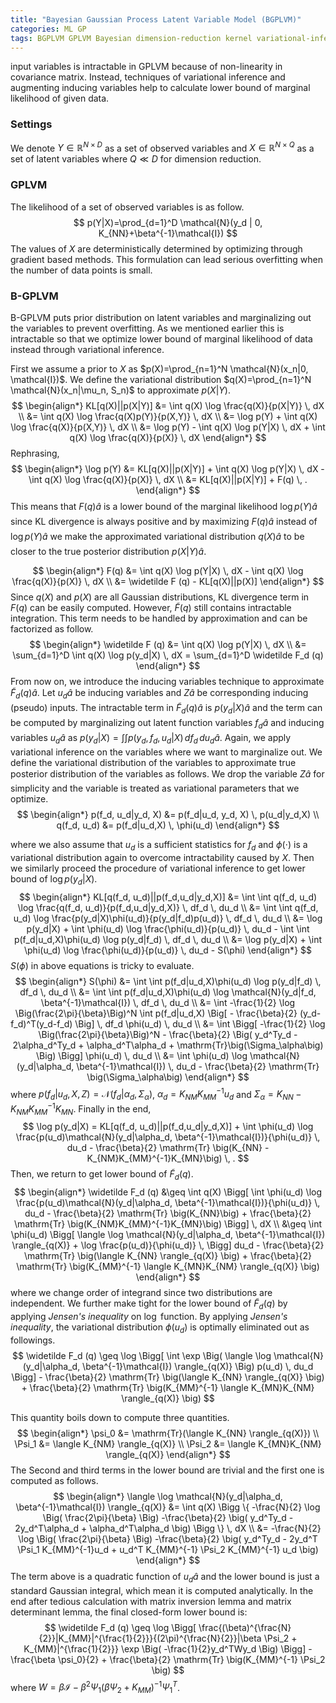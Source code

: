 ```yaml
---
title: "Bayesian Gaussian Process Latent Variable Model (BGPLVM)"
categories: ML GP
tags: BGPLVM GPLVM Bayesian dimension-reduction kernel variational-inference sparse-GP
---
```

input variables is intractable in GPLVM because of non-linearity in covariance matrix. Instead, techniques of variational inference and augmenting inducing variables help to calculate lower bound of marginal likelihood of given data.

### Settings

We denote $Y \in \mathbb{R}^{N \times D}$ as a set of observed variables and $X \in \mathbb{R}^{N \times Q}$ as a set of latent variables where $Q \ll D$ for dimension reduction. 

### GPLVM

The likelihood of a set of observed variables is as follow.
$$
p(Y|X)=\prod_{d=1}^D \mathcal{N}(y_d | 0, K_{NN}+\beta^{-1}\mathcal{I})
$$
The values of $X$ are deterministically determined by optimizing through gradient based methods. This formulation can lead serious overfitting when the number of data points is small.

### B-GPLVM

B-GPLVM puts prior distribution on latent variables and marginalizing out the variables to prevent overfitting. As we mentioned earlier this is intractable so that we optimize lower bound of marginal likelihood of data instead through variational inference.

First we assume a prior to $X$ as $p(X)=\prod_{n=1}^N \mathcal{N}(x_n|0, \mathcal{I})$. We define the variational distribution $q(X)=\prod_{n=1}^N \mathcal{N}(x_n|\mu_n, S_n)$ to approximate $p(X|Y)$.
$$
\begin{align*}
KL[q(X)||p(X|Y)] &= \int q(X) \log \frac{q(X)}{p(X|Y)} \, dX \\
&= \int q(X) \log \frac{q(X)p(Y)}{p(X,Y)} \, dX \\
&= \log p(Y) + \int q(X) \log \frac{q(X)}{p(X,Y)} \, dX \\
&= \log p(Y) - \int q(X) \log p(Y|X) \, dX + \int q(X) \log \frac{q(X)}{p(X)} \, dX
\end{align*}
$$
Rephrasing,
$$
\begin{align*}
\log p(Y) &= KL[q(X)||p(X|Y)] + \int q(X) \log p(Y|X) \, dX - \int q(X) \log \frac{q(X)}{p(X)} \, dX \\
&= KL[q(X)||p(X|Y)] + F(q) \, .
\end{align*}
$$
This means that $F(q)â$ is a lower bound of the marginal likelihood $\log p(Y)â$ since KL divergence is always positive and by maximizing $F(q)â$ instead of $\log p(Y)â$ we make the approximated variational distribution $q(X)â$ to be closer to the true posterior distribution $p(X|Y)â$.
$$
\begin{align*}
F(q) &= \int q(X) \log p(Y|X) \, dX - \int q(X) \log \frac{q(X)}{p(X)} \, dX \\
&= \widetilde F (q) - KL[q(X)||p(X)]
\end{align*}
$$
Since $q(X)$ and $p(X)$ are all Gaussian distributions, KL divergence term in $F(q)$ can be easily computed. However, $\widetilde F (q)$ still contains intractable integration. This term needs to be handled by approximation and can be factorized as follow.
$$
\begin{align*}
\widetilde F (q) &= \int q(X) \log p(Y|X) \, dX \\
&= \sum_{d=1}^D \int q(X) \log p(y_d|X) \, dX = \sum_{d=1}^D \widetilde F_d (q)
\end{align*}
$$
From now on, we introduce the inducing variables technique to approximate $\widetilde F_d (q)â$. Let $u_dâ$ be inducing variables and $Zâ$ be corresponding inducing (pseudo) inputs. The intractable term in $\widetilde F_d (q)â$ is $p(y_d|X)â$ and the term can be computed by marginalizing out latent function variables $f_dâ$ and inducing variables $u_dâ$ as $p(y_d|X)=\int\int p(y_d, f_d, u_d|X) \, df_d \, du_dâ$. Again, we apply variational inference on the variables where we want to marginalize out. We define the variational distribution of the variables to approximate true posterior distribution of the variables as follows. We drop the variable $Zâ$ for simplicity and the variable is treated as variational parameters that we optimize.
$$
\begin{align*}
p(f_d, u_d|y_d, X) &= p(f_d|u_d, y_d, X) \, p(u_d|y_d,X) \\
q(f_d, u_d) &= p(f_d|u_d,X) \, \phi(u_d)
\end{align*}
$$

where we also assume that $u_d$ is a sufficient statistics for $f_d$ and $\phi(\cdot)$ is a variational distribution again to overcome intractability caused by $X$. Then we similarly proceed the procedure of variational inference to get lower bound of $\log p(y_d|X)$. 
$$
\begin{align*}
KL[q(f_d, u_d)||p(f_d,u_d|y_d,X)] &= \int \int q(f_d, u_d) \log \frac{q(f_d, u_d)}{p(f_d,u_d|y_d,X)} \, df_d \, du_d \\
&= \int \int q(f_d, u_d) \log \frac{p(y_d|X)\phi(u_d)}{p(y_d|f_d)p(u_d)} \, df_d \, du_d \\
&= \log p(y_d|X) + \int \phi(u_d) \log \frac{\phi(u_d)}{p(u_d)} \, du_d - \int \int p(f_d|u_d,X)\phi(u_d) \log p(y_d|f_d) \, df_d \, du_d \\
&= \log p(y_d|X) + \int \phi(u_d) \log \frac{\phi(u_d)}{p(u_d)} \, du_d - S(\phi)
\end{align*}
$$
$S(\phi)$ in above equations is tricky to evaluate.
$$
\begin{align*}
S(\phi) &= \int \int p(f_d|u_d,X)\phi(u_d) \log p(y_d|f_d) \, df_d \, du_d \\
&= \int \int p(f_d|u_d,X)\phi(u_d) \log \mathcal{N}(y_d|f_d, \beta^{-1}\mathcal{I}) \, df_d \, du_d \\
&= \int -\frac{1}{2} \log \Big(\frac{2\pi}{\beta}\Big)^N \int p(f_d|u_d,X) \Big[ - \frac{\beta}{2} (y_d-f_d)^T(y_d-f_d) \Big] \, df_d \phi(u_d) \, du_d \\
&= \int \Bigg[ -\frac{1}{2} \log \Big(\frac{2\pi}{\beta}\Big)^N - \frac{\beta}{2} \Big( y_d^Ty_d - 2\alpha_d^Ty_d + \alpha_d^T\alpha_d + \mathrm{Tr}\big(\Sigma_\alpha\big) \Big) \Bigg] \phi(u_d) \, du_d \\
&= \int \phi(u_d) \log \mathcal{N}(y_d|\alpha_d, \beta^{-1}\mathcal{I}) \, du_d - \frac{\beta}{2} \mathrm{Tr} \big(\Sigma_\alpha\big)
\end{align*}
$$
where $p(f_d|u_d,X,Z)=\mathcal{N}(f_d|\alpha_d, \Sigma_\alpha)$, $\alpha_d=K_{NM}K_{MM}^{-1}u_d$ and $\Sigma_\alpha=K_{NN} - K_{NM}K_{MM}^{-1}K_{MN}$. Finally in the end,
$$
\log p(y_d|X) = KL[q(f_d, u_d)||p(f_d,u_d|y_d,X)] + \int \phi(u_d) \log \frac{p(u_d)\mathcal{N}(y_d|\alpha_d, \beta^{-1}\mathcal{I})}{\phi(u_d)} \, du_d - \frac{\beta}{2} \mathrm{Tr} \big(K_{NN} - K_{NM}K_{MM}^{-1}K_{MN}\big) \, .
$$
Then, we return to get lower bound of $\widetilde F_d (q)$.
$$
\begin{align*}
\widetilde F_d (q) &\geq \int q(X) \Bigg[ \int \phi(u_d) \log \frac{p(u_d)\mathcal{N}(y_d|\alpha_d, \beta^{-1}\mathcal{I})}{\phi(u_d)} \, du_d - \frac{\beta}{2} \mathrm{Tr} \big(K_{NN}\big) + \frac{\beta}{2} \mathrm{Tr} \big(K_{NM}K_{MM}^{-1}K_{MN}\big) \Bigg] \, dX \\
&\geq \int \phi(u_d) \Bigg[ \langle \log \mathcal{N}(y_d|\alpha_d, \beta^{-1}\mathcal{I}) \rangle_{q(X)} + \log \frac{p(u_d)}{\phi(u_d)} \, \Bigg] du_d - \frac{\beta}{2} \mathrm{Tr} \big(\langle K_{NN} \rangle_{q(X)} \big) + \frac{\beta}{2} \mathrm{Tr} \big(K_{MM}^{-1} \langle K_{MN}K_{NM} \rangle_{q(X)} \big)
\end{align*}
$$
where we change order of integrand since two distributions are independent. We further make tight for the lower bound of $\widetilde F_d(q)$ by applying *Jensen's inequality* on $\log$ function. By applying *Jensen's inequality*, the variational distribution $\phi(u_d)$ is optimally eliminated out as followings.
$$
\widetilde F_d (q) \geq \log \Bigg[ \int \exp \Big( \langle \log \mathcal{N}(y_d|\alpha_d, \beta^{-1}\mathcal{I}) \rangle_{q(X)} \Big) p(u_d) \, du_d \Bigg] - \frac{\beta}{2} \mathrm{Tr} \big(\langle K_{NN} \rangle_{q(X)} \big) + \frac{\beta}{2} \mathrm{Tr} \big(K_{MM}^{-1} \langle K_{MN}K_{NM} \rangle_{q(X)} \big)
$$

This quantity boils down to compute three quantities.
$$
\begin{align*}
\psi_0 &= \mathrm{Tr}(\langle K_{NN} \rangle_{q(X)}) \\
\Psi_1 &= \langle K_{NM} \rangle_{q(X)} \\
\Psi_2 &= \langle K_{MN}K_{NM} \rangle_{q(X)}
\end{align*}
$$
The Second and third terms in the lower bound are trivial and the first one is computed as follows.
$$
\begin{align*}
\langle \log \mathcal{N}(y_d|\alpha_d, \beta^{-1}\mathcal{I}) \rangle_{q(X)} &= \int q(X) \Bigg \{ -\frac{N}{2} \log \Big( \frac{2\pi}{\beta} \Big) -\frac{\beta}{2} \big( y_d^Ty_d - 2y_d^T\alpha_d + \alpha_d^T\alpha_d \big) \Bigg \} \, dX \\
&= -\frac{N}{2} \log \Big( \frac{2\pi}{\beta} \Big) -\frac{\beta}{2} \big( y_d^Ty_d - 2y_d^T \Psi_1 K_{MM}^{-1}u_d + u_d^T K_{MM}^{-1} \Psi_2 K_{MM}^{-1} u_d \big)
\end{align*}
$$
The term above is a quadratic function of $u_dâ$ and the lower bound is just a standard Gaussian integral, which mean it is computed analytically. In the end after tedious calculation with matrix inversion lemma and matrix determinant lemma, the final closed-form lower bound is:
$$
\widetilde F_d (q) \geq \log \Bigg[ \frac{(\beta)^{\frac{N}{2}}|K_{MM}|^{\frac{1}{2}}}{(2\pi)^{\frac{N}{2}}|\beta \Psi_2 + K_{MM}|^{\frac{1}{2}}} \exp \Big( -\frac{1}{2}y_d^TWy_d \Big) \Bigg] - \frac{\beta \psi_0}{2} + \frac{\beta}{2} \mathrm{Tr} \big(K_{MM}^{-1} \Psi_2 \big)
$$
where $W = \beta \mathcal{I} - \beta^2 \Psi_1 (\beta \Psi_2 + K_{MM})^{-1}\Psi_1^T$.

